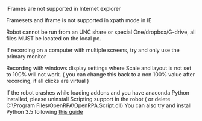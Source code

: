IFrames are not supported in Internet explorer

Framesets and Iframe is not supported in xpath mode in IE

Robot cannot be run from an UNC share or special One/dropbox/G-drive, all files MUST be located on the local pc.

If recording on a computer with multiple screens, try and only use the primary monitor

Recording with windows display settings where Scale and layout is not set to 100% will not work.
( you can change this back to a non 100% value after recording, if all clicks are virtual )

If the robot crashes while loading addons and you have anaconda Python installed, please uninstall Scripting support in the robot ( or delete C:\Program Files\OpenRPA\OpenRPA.Script.dll)
You can also try and install Python 3.5 following [this guide](https://docs.anaconda.com/anaconda/user-guide/faq/#anaconda-faq-35)
